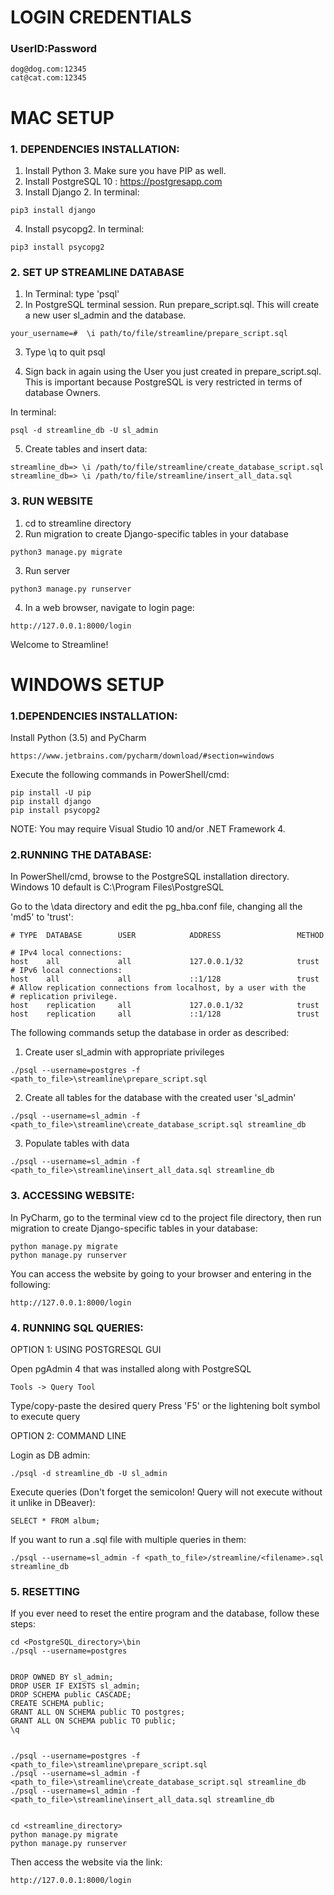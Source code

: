 # LOGIN CREDENTIALS

### UserID:Password
~~~
dog@dog.com:12345
cat@cat.com:12345
~~~


# MAC SETUP

###  1. DEPENDENCIES INSTALLATION:
1. Install Python 3. Make sure you have PIP as well.
2. Install PostgreSQL 10 : https://postgresapp.com
3. Install Django 2. In terminal:
```
pip3 install django
```
4. Install psycopg2. In terminal:
```
pip3 install psycopg2
```
###  2. SET UP STREAMLINE DATABASE

1. In Terminal: type 'psql'
2. In PostgreSQL terminal session. Run prepare_script.sql. This will create a new user sl_admin and the database. 
```
your_username=#  \i path/to/file/streamline/prepare_script.sql
```

3. Type \q to quit psql

4. Sign back in again using the User you just created in prepare_script.sql.
This is important because PostgreSQL is very restricted in terms of database Owners.

In terminal: 
```
psql -d streamline_db -U sl_admin
```

5. Create tables and insert data:
```
streamline_db=> \i /path/to/file/streamline/create_database_script.sql
streamline_db=> \i /path/to/file/streamline/insert_all_data.sql
```

###  3. RUN WEBSITE

1. cd to streamline directory
2. Run migration to create Django-specific tables in your database

```
python3 manage.py migrate
```
3. Run server
```
python3 manage.py runserver
```
4.  In a web browser, navigate to login page:
```
http://127.0.0.1:8000/login
```
Welcome to Streamline!


# WINDOWS SETUP

### 1.DEPENDENCIES INSTALLATION:

Install Python (3.5) and PyCharm
```
https://www.jetbrains.com/pycharm/download/#section=windows
```

Execute the following commands in PowerShell/cmd:
```
pip install -U pip
pip install django
pip install psycopg2
```

NOTE: You may require Visual Studio 10 and/or .NET Framework 4.



### 2.RUNNING THE DATABASE:

In PowerShell/cmd, browse to the PostgreSQL installation directory. 
Windows 10 default is C:\Program Files\PostgreSQL

Go to the \data directory and edit the pg_hba.conf file, changing all the 'md5' to 'trust':

```
# TYPE  DATABASE        USER            ADDRESS                 METHOD

# IPv4 local connections:
host    all             all             127.0.0.1/32            trust
# IPv6 local connections:
host    all             all             ::1/128                 trust
# Allow replication connections from localhost, by a user with the
# replication privilege.
host    replication     all             127.0.0.1/32            trust
host    replication     all             ::1/128                 trust
```

The following commands setup the database in order as described:

1. Create user sl_admin with appropriate privileges
```
./psql --username=postgres -f <path_to_file>\streamline\prepare_script.sql
```
2. Create all tables for the database with the created user 'sl_admin'
```
./psql --username=sl_admin -f <path_to_file>\streamline\create_database_script.sql streamline_db
```
3. Populate tables with data
```
./psql --username=sl_admin -f <path_to_file>\streamline\insert_all_data.sql streamline_db
```


### 3. ACCESSING WEBSITE:

In PyCharm, go to the terminal view cd to the project file directory, then run migration to create Django-specific tables in your database:
```
python manage.py migrate
python manage.py runserver
```

You can access the website by going to your browser and entering in the following:
```
http://127.0.0.1:8000/login
```



### 4. RUNNING SQL QUERIES:


OPTION 1: USING POSTGRESQL GUI

Open pgAdmin 4 that was installed along with PostgreSQL
```
Tools -> Query Tool
```

Type/copy-paste the desired query
Press 'F5' or the lightening bolt symbol to execute query



OPTION 2: COMMAND LINE

Login as DB admin:
```
./psql -d streamline_db -U sl_admin
```

Execute queries (Don't forget the semicolon! Query will not execute without it unlike in DBeaver):
```
SELECT * FROM album;
```

If you want to run a .sql file with multiple queries in them:
```
./psql --username=sl_admin -f <path_to_file>/streamline/<filename>.sql streamline_db
```



###  5. RESETTING

If you ever need to reset the entire program and the database, follow these steps:

```
cd <PostgreSQL_directory>\bin
./psql --username=postgres


DROP OWNED BY sl_admin;
DROP USER IF EXISTS sl_admin;
DROP SCHEMA public CASCADE;
CREATE SCHEMA public;
GRANT ALL ON SCHEMA public TO postgres;
GRANT ALL ON SCHEMA public TO public;
\q


./psql --username=postgres -f <path_to_file>\streamline\prepare_script.sql
./psql --username=sl_admin -f <path_to_file>\streamline\create_database_script.sql streamline_db
./psql --username=sl_admin -f <path_to_file>\streamline\insert_all_data.sql streamline_db


cd <streamline_directory>
python manage.py migrate
python manage.py runserver
```

Then access the website via the link:
```
http://127.0.0.1:8000/login
```

